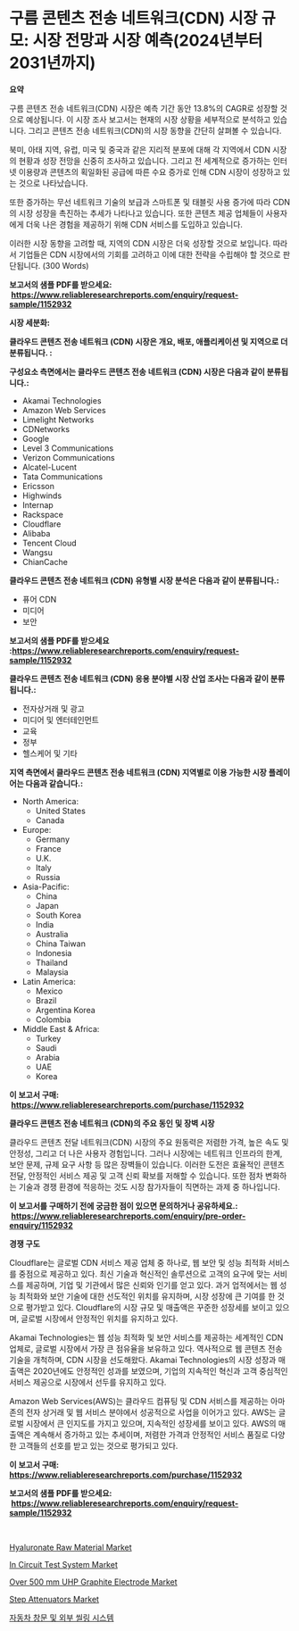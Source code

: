 <p><h1>구름 콘텐츠 전송 네트워크(CDN) 시장 규모: 시장 전망과 시장 예측(2024년부터 2031년까지)</h1></p><p><strong>요약</strong></p>
<p><p>구름 콘텐츠 전송 네트워크(CDN) 시장은 예측 기간 동안 13.8%의 CAGR로 성장할 것으로 예상됩니다. 이 시장 조사 보고서는 현재의 시장 상황을 세부적으로 분석하고 있습니다. 그리고 콘텐츠 전송 네트워크(CDN)의 시장 동향을 간단히 살펴볼 수 있습니다.</p><p>북미, 아태 지역, 유럽, 미국 및 중국과 같은 지리적 분포에 대해 각 지역에서 CDN 시장의 현황과 성장 전망을 신중히 조사하고 있습니다. 그리고 전 세계적으로 증가하는 인터넷 이용량과 콘텐츠의 획일화된 공급에 따른 수요 증가로 인해 CDN 시장이 성장하고 있는 것으로 나타났습니다.</p><p>또한 증가하는 무선 네트워크 기술의 보급과 스마트폰 및 태블릿 사용 증가에 따라 CDN의 시장 성장을 촉진하는 추세가 나타나고 있습니다. 또한 콘텐츠 제공 업체들이 사용자에게 더욱 나은 경험을 제공하기 위해 CDN 서비스를 도입하고 있습니다.</p><p>이러한 시장 동향을 고려할 때, 지역의 CDN 시장은 더욱 성장할 것으로 보입니다. 따라서 기업들은 CDN 시장에서의 기회를 고려하고 이에 대한 전략을 수립해야 할 것으로 판단됩니다. (300 Words)</p></p>
<p><strong>보고서의 샘플 PDF를 받으세요: &nbsp;<a href="https://www.reliableresearchreports.com/enquiry/request-sample/1152932">https://www.reliableresearchreports.com/enquiry/request-sample/1152932</a></strong></p>
<p><strong>시장 세분화:</strong></p>
<p><strong> 클라우드 콘텐츠 전송 네트워크 (CDN) 시장은 개요, 배포, 애플리케이션 및 지역으로 더 분류됩니다. :</strong></p>
<p><strong>구성요소 측면에서는 클라우드 콘텐츠 전송 네트워크 (CDN) 시장은 다음과 같이 분류됩니다.:</strong></p>
<p><ul><li>Akamai Technologies</li><li>Amazon Web Services</li><li>Limelight Networks</li><li>CDNetworks</li><li>Google</li><li>Level 3 Communications</li><li>Verizon Communications</li><li>Alcatel-Lucent</li><li>Tata Communications</li><li>Ericsson</li><li>Highwinds</li><li>Internap</li><li>Rackspace</li><li>Cloudflare</li><li>Alibaba</li><li>Tencent Cloud</li><li>Wangsu</li><li>ChianCache</li></ul></p>
<p><strong> 클라우드 콘텐츠 전송 네트워크 (CDN) 유형별 시장 분석은 다음과 같이 분류됩니다.:</strong></p>
<p><ul><li>퓨어 CDN</li><li>미디어</li><li>보안</li></ul></p>
<p><strong>보고서의 샘플 PDF를 받으세요 :<a href="https://www.reliableresearchreports.com/enquiry/request-sample/1152932">https://www.reliableresearchreports.com/enquiry/request-sample/1152932</a></strong></p>
<p><strong> 클라우드 콘텐츠 전송 네트워크 (CDN) 응용 분야별 시장 산업 조사는 다음과 같이 분류됩니다.:</strong></p>
<p><ul><li>전자상거래 및 광고</li><li>미디어 및 엔터테인먼트</li><li>교육</li><li>정부</li><li>헬스케어 및 기타</li></ul></p>
<p><strong>지역 측면에서 클라우드 콘텐츠 전송 네트워크 (CDN) 지역별로 이용 가능한 시장 플레이어는 다음과 같습니다.:</strong></p>
<p><ul>
    <li>
        North America:
        <ul>
            <li>United States</li>
            <li>Canada</li>
        </ul>
    </li>
    <li>
        Europe:
        <ul>
            <li>Germany</li>
            <li>France</li>
            <li>U.K.</li>
            <li>Italy</li>
            <li>Russia</li>
        </ul>
    </li>
    <li>
        Asia-Pacific:
        <ul>
            <li>China</li>
            <li>Japan</li>
            <li>South Korea</li>
            <li>India</li>
            <li>Australia</li>
            <li>China Taiwan</li>
            <li>Indonesia</li>
            <li>Thailand</li>
            <li>Malaysia</li>
        </ul>
    </li>
    <li>
        Latin America:
        <ul>
            <li>Mexico</li>
            <li>Brazil</li>
            <li>Argentina Korea</li>
            <li>Colombia</li>
        </ul>
    </li>
    <li>
        Middle East & Africa:
        <ul>
            <li>Turkey</li>
            <li>Saudi</li>
            <li>Arabia</li>
            <li>UAE</li>
            <li>Korea</li>
        </ul>
    </li>
    </ul></p>
<p><strong>이 보고서 구매: &nbsp;<a href="https://www.reliableresearchreports.com/purchase/1152932">https://www.reliableresearchreports.com/purchase/1152932</a></strong></p>
<p><strong>클라우드 콘텐츠 전송 네트워크 (CDN)의 주요 동인 및 장벽 시장</strong></p>
<p><p>클라우드 콘텐츠 전달 네트워크(CDN) 시장의 주요 원동력은 저렴한 가격, 높은 속도 및 안정성, 그리고 더 나은 사용자 경험입니다. 그러나 시장에는 네트워크 인프라의 한계, 보안 문제, 규제 요구 사항 등 많은 장벽들이 있습니다. 이러한 도전은 효율적인 콘텐츠 전달, 안정적인 서비스 제공 및 고객 신뢰 확보를 저해할 수 있습니다. 또한 점차 변화하는 기술과 경쟁 환경에 적응하는 것도 시장 참가자들이 직면하는 과제 중 하나입니다.</p></p>
<p><strong>이 보고서를 구매하기 전에 궁금한 점이 있으면 문의하거나 공유하세요.: &nbsp;<a href="https://www.reliableresearchreports.com/enquiry/pre-order-enquiry/1152932">https://www.reliableresearchreports.com/enquiry/pre-order-enquiry/1152932</a></strong></p>
<p><strong>경쟁 구도</strong></p>
<p><p>Cloudflare는 글로벌 CDN 서비스 제공 업체 중 하나로, 웹 보안 및 성능 최적화 서비스를 중점으로 제공하고 있다. 최신 기술과 혁신적인 솔루션으로 고객의 요구에 맞는 서비스를 제공하며, 기업 및 기관에서 많은 신뢰와 인기를 얻고 있다. 과거 업적에서는 웹 성능 최적화와 보안 기술에 대한 선도적인 위치를 유지하며, 시장 성장에 큰 기여를 한 것으로 평가받고 있다. Cloudflare의 시장 규모 및 매출액은 꾸준한 성장세를 보이고 있으며, 글로벌 시장에서 안정적인 위치를 유지하고 있다.</p><p>Akamai Technologies는 웹 성능 최적화 및 보안 서비스를 제공하는 세계적인 CDN 업체로, 글로벌 시장에서 가장 큰 점유율을 보유하고 있다. 역사적으로 웹 콘텐츠 전송 기술을 개척하며, CDN 시장을 선도해왔다. Akamai Technologies의 시장 성장과 매출액은 2020년에도 안정적인 성과를 보였으며, 기업의 지속적인 혁신과 고객 중심적인 서비스 제공으로 시장에서 선두를 유지하고 있다.</p><p>Amazon Web Services(AWS)는 클라우드 컴퓨팅 및 CDN 서비스를 제공하는 아마존의 전자 상거래 및 웹 서비스 분야에서 성공적으로 사업을 이어가고 있다. AWS는 글로벌 시장에서 큰 인지도를 가지고 있으며, 지속적인 성장세를 보이고 있다. AWS의 매출액은 계속해서 증가하고 있는 추세이며, 저렴한 가격과 안정적인 서비스 품질로 다양한 고객들의 선호를 받고 있는 것으로 평가되고 있다.</p></p>
<p><strong>이 보고서 구매: &nbsp; <a href="https://www.reliableresearchreports.com/purchase/1152932">https://www.reliableresearchreports.com/purchase/1152932</a></strong></p>
<p><strong>보고서의 샘플 PDF를 받으세요: &nbsp;<a href="https://www.reliableresearchreports.com/enquiry/request-sample/1152932">https://www.reliableresearchreports.com/enquiry/request-sample/1152932</a></strong><strong></strong></p>
<p>&nbsp;</p>
<p><p><a href="https://github.com/rahu1506/Market-Research-Report-List-3/blob/main/hyaluronate-raw-material-market.md">Hyaluronate Raw Material Market</a></p><p><a href="https://view.publitas.com/reportprime-1/decoding-the-in-circuit-test-system-market-a-deep-dive-into-the-latest-market-trends-market-segmentation-and-competitive-analysis/">In Circuit Test System Market</a></p><p><a href="https://github.com/FassouRP/Market-Research-Report-List-3/blob/main/over-500-mm-uhp-graphite-electrode-market.md">Over 500 mm UHP Graphite Electrode Market</a></p><p><a href="https://faithful-glue-af3.notion.site/Step-Attenuators-Market-Size-Growth-and-Forecast-from-2024-2031-f32e70326142413ebe2237d6a6ea62cd">Step Attenuators Market</a></p><p><a href="https://github.com/mpodehpw07370073/Market-Research-Report-List-1/blob/main/8630924194615.md">자동차 창문 및 외부 씰링 시스템</a></p></p>